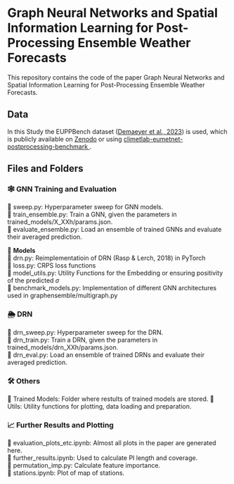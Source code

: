 # Graph Neural Networks and Spatial Information Learning for Post-Processing Ensemble Weather Forecasts

This repository contains the code of the paper Graph Neural Networks and Spatial Information Learning for Post-Processing Ensemble Weather Forecasts.

## Data

In this Study the EUPPBench dataset ([Demaeyer et al., 2023](https://essd.copernicus.org/articles/15/2635/2023/)) is used, which is publicly available on [Zenodo](https://zenodo.org/records/7708362) or using [climetlab-eumetnet-postprocessing-benchmark
](https://github.com/EUPP-benchmark/climetlab-eumetnet-postprocessing-benchmark).

## Files and Folders

### 🕸️ GNN Training and Evaluation

📄 sweep.py: Hyperparameter sweep for GNN models.  
📄 train_ensemble.py:  Train a GNN, given the parameters in trained_models/X_XXh/params.json.  
📄 evaluate_ensemble.py: Load an ensemble of trained GNNs and evaluate their averaged prediction.  

📁 **Models**  
📄 drn.py: Reimplementatioin of DRN (Rasp & Lerch, 2018) in PyTorch  
📄 loss.py: CRPS loss functions  
📄 model_utils.py: Utility Functions for the Embedding or ensuring positivity of the predicted $\sigma$  
📄 benchmark_models.py: Implementation of different GNN architectures used in graphensemble/multigraph.py  

### 🌦️ DRN

📄 drn_sweep.py: Hyperparameter sweep for the DRN.  
📄 drn_train.py: Train a DRN, given the parameters in trained_models/drn_XXh/params.json.  
📄 drn_eval.py: Load an ensemble of trained DRNs and evaluate their averaged prediction.  

### 🛠️ Others

📁 Trained Models: Folder where restults of trained models are stored.
📁 Utils: Utility functions for plotting, data loading and preparation.  

### 📈 Further Results and Plotting

📄 evaluation_plots_etc.ipynb: Almost all plots in the paper are generated here.  
📄 further_results.ipynb: Used to calculate PI length and coverage.  
📄 permutation_imp.py: Calculate feature importance.  
📄 stations.ipynb: Plot of map of stations.  

